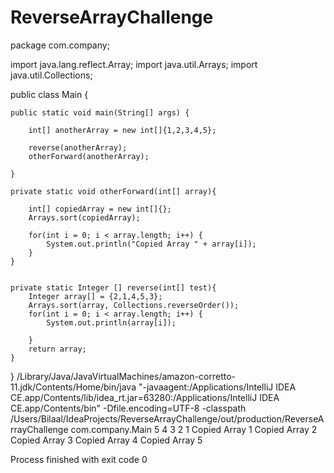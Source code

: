 # ReverseArrayChallenge
package com.company;

import java.lang.reflect.Array;
import java.util.Arrays;
import java.util.Collections;

public class Main {

    public static void main(String[] args) {

        int[] anotherArray = new int[]{1,2,3,4,5};

        reverse(anotherArray);
        otherForward(anotherArray);

    }

    private static void otherForward(int[] array){

        int[] copiedArray = new int[]{};
        Arrays.sort(copiedArray);

        for(int i = 0; i < array.length; i++) {
            System.out.println("Copied Array " + array[i]);
        }
    }


    private static Integer [] reverse(int[] test){
        Integer array[] = {2,1,4,5,3};
        Arrays.sort(array, Collections.reverseOrder());
        for(int i = 0; i < array.length; i++) {
            System.out.println(array[i]);

        }
        return array;
    }
}
/Library/Java/JavaVirtualMachines/amazon-corretto-11.jdk/Contents/Home/bin/java "-javaagent:/Applications/IntelliJ IDEA CE.app/Contents/lib/idea_rt.jar=63280:/Applications/IntelliJ IDEA CE.app/Contents/bin" -Dfile.encoding=UTF-8 -classpath /Users/Bilaal/IdeaProjects/ReverseArrayChallenge/out/production/ReverseArrayChallenge com.company.Main
5
4
3
2
1
Copied Array 1
Copied Array 2
Copied Array 3
Copied Array 4
Copied Array 5

Process finished with exit code 0
